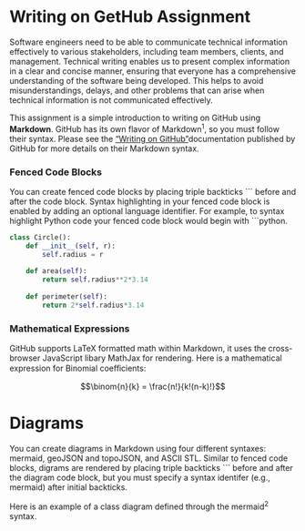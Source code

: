 # Writing on GetHub Assignment

Software engineers need to be able to communicate technical information effectively to various stakeholders, including team members, clients, and management. Technical writing enables us to present complex information in a clear and concise manner, ensuring that everyone has a comprehensive understanding of the software being developed. This helps to avoid misunderstandings, delays, and other problems that can arise when technical information is not communicated effectively. 

This assignment is a simple introduction to writing on GitHub using **Markdown**. GitHub has its own flavor of Markdown<sup>1</sup>, so you must follow their syntax. Please see the [“Writing on GitHub”](https://docs.github.com/en/get-started/writing-on-github)documentation published by GitHub for more details on their Markdown syntax.

### Fenced Code Blocks

You can create fenced code blocks by placing triple backticks \`\`\` before and after the code block. Syntax highlighting in your fenced code block is enabled by adding an optional language identifier. For example, to syntax highlight Python code your fenced code block would begin with \`\`\`python.

```python
class Circle():
    def __init__(self, r):
        self.radius = r
        
    def area(self):
        return self.radius**2*3.14
        
    def perimeter(self):
        return 2*self.radius*3.14
```

### Mathematical Expressions

GitHub supports LaTeX formatted math within Markdown, it uses the cross-browser
JavaScript libary MathJax for rendering. Here is a mathematical expression for Binomial coeﬀicients:

```math
\binom{n}{k} = \frac{n!}{k!(n-k)!}
```
# Diagrams

You can create diagrams in Markdown using four different syntaxes: mermaid, geoJSON and topoJSON, and ASCII STL. Similar to fenced code blocks, digrams are rendered by placing triple backticks \`\`\` before and after the diagram code block, but you must specify a syntax identifer (e.g., mermaid) after initial backticks.

Here is an example of a class diagram defined through the mermaid<sup>2</sup> syntax.
